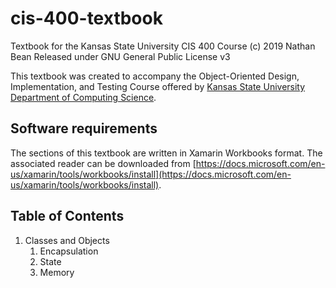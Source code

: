# cis-400-textbook
Textbook for the Kansas State University CIS 400 Course
(c) 2019 Nathan Bean
Released under GNU General Public License v3

This textbook was created to accompany the Object-Oriented Design, Implementation, and Testing Course offered by [Kansas State University Department of Computing Science](https://cs.ksu.edu).  

## Software requirements
The sections of this textbook are written in Xamarin Workbooks format.  The associated reader can be downloaded from [https://docs.microsoft.com/en-us/xamarin/tools/workbooks/install](https://docs.microsoft.com/en-us/xamarin/tools/workbooks/install).

## Table of Contents
1. Classes and Objects
    1. Encapsulation
    2. State
    3. Memory
